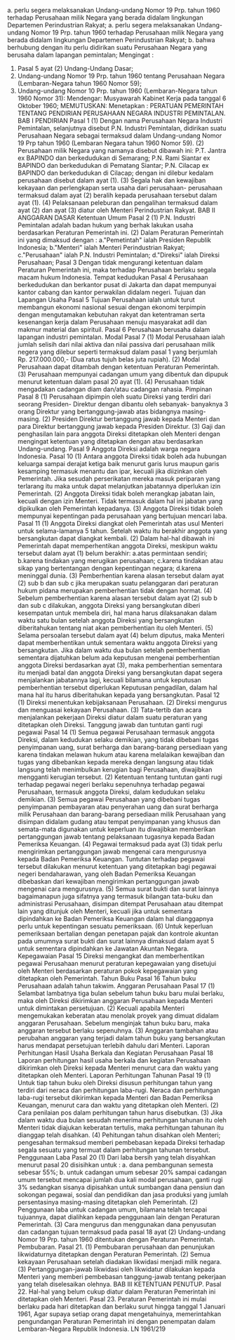  a. perlu segera melaksanakan Undang-undang Nomor 19 Prp. tahun 1960 terhadap Perusahaan milik Negara yang berada didalam lingkungan Departemen Perindustrian Rakyat; a. perlu segera melaksanakan Undang-undang Nomor 19 Prp. tahun 1960 terhadap Perusahaan milik Negara yang berada didalam lingkungan Departemen Perindustrian Rakyat;
b. bahwa berhubung dengan itu perlu didirikan suatu Perusahaan Negara yang berusaha dalam lapangan pemintalan;
Mengingat :

1. Pasal 5 ayat (2) Undang-Undang Dasar;
2. Undang-undang Nomor 19 Prp. tahun 1960 tentang Perusahaan Negara (Lembaran-Negara tahun 1960 Nomor 59);
3. Undang-undang Nomor 10 Prp. tahun 1960 (Lembaran-Negara tahun 1960 Nomor 31): Mendengar: Musyawarah Kabinet Kerja pada tanggal 6 Oktober 1960;
MEMUTUSKAN:
 Menetapkan : PERATUAN PEMERINTAH TENTANG PENDIRIAN PERUSAHAAN NEGARA INDUSTRI PEMINTALAN. BAB I PENDIRIAN Pasal 1 (1) Dengan nama Perusahaan Negara Industri Pemintalan, selanjutnya disebut P.N. Industri Pemintalan, didirikan suatu Perusahaan Negara sebagai termaksud dalam Undang-undang Nomor 19 Prp tahun 1960 (Lembaran Negara tahun 1960 Nomor 59). (2) Perusahaan milik Negara yang namanya disebut dibawah ini: P.T. Jantra ex BAPINDO dan berkedudukan di Semarang; P.N. Rami Siantar ex BAPINDO dan berkedudukan di Pematang Siantar; P.N. Cilacap ex BAPINDO dan berkedudukan di Cilacap; dengan ini dilebur kedalam perusahaan disebut dalam ayat (1). (3) Segala hak dan kewajiban kekayaan dan perlengkapan serta usaha dari perusahaan- perusahaan termaksud dalam ayat (2) beralih kepada perusahaan tersebut dalam ayat (1). (4) Pelaksanaan peleburan dan pengalihan termaksud dalam ayat (2) dan ayat (3) diatur oleh Menteri Perindustrian Rakyat. BAB II ANGGARAN DASAR Ketentuan Umum Pasal 2 (1) P.N. Industri Pemintalan adalah badan hukum yang berhak lakukan usaha berdasarkan Peraturan Pemerintah ini. (2) Dalam Peraturan Pemerintah ini yang dimaksud dengan :
a."Pemetintah" ialah Presiden Republik Indonesia;
b."Menteri" ialah Menteri Perindustrian Rakyat;
c."Perusahaan" ialah P.N. Industri Pemintalan;
d."Direksi" ialah Direksi Perusahaan; Pasal 3 Dengan tidak mengurangi ketentuan dalam Peraturan Pemerintah ini, maka terhadap Perusahaan berlaku segala macam hukum Indonesia. Tempat kedudukan Pasal 4 Perusahaan berkedudukan dan berkantor pusat di Jakarta dan dapat mempunyai kantor cabang dan kantor perwakilan didalam negeri. Tujuan dan Lapangan Usaha Pasal 5 Tujuan Perusahaan ialah untuk turut membangun ekonomi nasional sesuai dengan ekonomi terpimpin dengan mengutamakan kebutuhan rakyat dan ketentraman serta kesenangan kerja dalam Perusahaan menuju masyarakat adil dan makmur material dan spirituil. Pasal 6 Perusahaan berusaha dalam lapangan industri pemintalan. Modal Pasal 7 (1) Modal Perusahaan ialah jumlah selisih dari nilai aktiva dan nilai passiva dari perusahaan milik negera yang dilebur seperti termaksud dalam pasal 1 yang berjumlah Rp. 217.000.000,- (Dua ratus tujuh belas juta rupiah). (2) Modal Perusahaan dapat ditambah dengan ketentuan Peraturan Pemerintah. (3) Perusahaan mempunyai cadangan umum yang dibentuk dan dipupuk menurut ketentuan dalam pasal 20 ayat (1). (4) Perusahaan tidak mengadakan cadangan diam dan/atau cadangan rahasia. Pimpinan Pasal 8 (1) Perusahaan dipimpin oleh suatu Direksi yang terdiri dari seorang Presiden- Direktur dengan dibantu oleh sebanyak- banyaknya 3 orang Direktur yang bertanggung-jawab atas bidangnya masing-masing. (2) Presiden Direktur bertanggung jawab kepada Menteri dan para Direktur bertanggung jawab kepada Presiden Direktur. (3) Gaji dan penghasilan lain para anggota Direksi ditetapkan oleh Menteri dengan mengingat ketentuan yang ditetapkan dengan atau berdasarkan Undang-undang. Pasal 9 Anggota Direksi adalah warga negara Indonesia. Pasal 10 (1) Antara anggota Direksi tidak boleh ada hubungan keluarga sampai derajat ketiga baik menurut garis lurus maupun garis kesamping termasuk menantu dan ipar, kecuali jika diizinkan oleh Pemerintah. Jika sesudah perserikatan mereka masuk periparan yang terlarang itu maka untuk dapat melanjutkan jabatannya diperlukan izin Pemerintah. (2) Anggota Direksi tidak boleh merangkap jabatan lain, kecuali dengan izin Menteri. Tidak termasuk dalam hal ini jabatan yang dipikulkan oleh Pemerintah kepadanya. (3) Anggota Direksi tidak boleh mempunyai kepentingan pada perusahaan yang bertujuan mencari laba. Pasal 11 (1) Anggota Direksi diangkat oleh Pemerintah atas usul Menteri untuk selama-lamanya 5 tahun. Setelah waktu itu berakhir anggota yang bersangkutan dapat diangkat kembali. (2) Dalam hal-hal dibawah ini Pemerintah dapat memperhentikan anggota Direksi, meskipun waktu tersebut dalam ayat (1) belum berakhir:
a.atas permintaan sendiri;
b.karena tindakan yang merugikan perusahaan;
c.karena tindakan atau sikap yang bertentangan dengan kepentingan negara;
d.karena meninggal dunia. (3) Pemberhentian karena alasan tersebut dalam ayat (2) sub b dan sub c jika merupakan suatu pelanggaran dari peraturan hukum pidana merupakan pemberhentian tidak dengan hormat.
(4) Sebelum pemberhentian karena alasan tersebut dalam ayat (2) sub b dan sub c dilakukan, anggota Direksi yang bersangkutan diberi kesempatan untuk membela diri, hal mana harus dilaksanakan dalam waktu satu bulan setelah anggota Direksi yang bersangkutan diberitahukan tentang niat akan pemberhentian itu oleh Menteri. (5) Selama persoalan tersebut dalam ayat (4) belum diputus, maka Menteri dapat memberhentikan untuk sementara waktu anggota Direksi yang bersangkutan. Jika dalam waktu dua bulan setelah pemberhentian sementara dijatuhkan belum ada keputusan mengenai pemberhentian anggota Direksi berdasarkan ayat (3), maka pemberhentian sementara itu menjadi batal dan anggota Direksi yang bersangkutan dapat segera menjalankan jabatannya lagi, kecuali bilamana untuk keputusan pemberhentian tersebut diperlukan Keputusan pengadilan, dalam hal mana hal itu harus diberitahukan kepada yang bersangkutan. Pasal 12 (1) Direksi menentukan kebijaksanaan Perusahaan. (2) Direksi mengurus dan menguasai kekayaan Perusahaan. (3) Tata-tertib dan acara menjalankan pekerjaan Direksi diatur dalam suatu peraturan yang ditetapkan oleh Direksi. Tanggung jawab dan tuntutan ganti rugi pegawai Pasal 14 (1) Semua pegawai Perusahaan termasuk anggota Direksi, dalam kedudukan selaku demikian, yang tidak dibebani tugas penyimpanan uang, surat berharga dan barang-barang persediaan yang karena tindakan melawan hukum atau karena melalaikan kewajiban dan tugas yang dibebankan kepada mereka dengan langsung atau tidak langsung telah menimbulkan kerugian bagi Perusahaan, diwajibkan mengganti kerugian tersebut. (2) Ketentuan tentang tuntutan ganti rugi terhadap pegawai negeri berlaku sepenuhnya terhadap pegawai Perusahaan, termasuk anggota Direksi, dalam kedudukan selaku demikian. (3) Semua pegawai Perusahaan yang dibebani tugas penyimpanan pembayaran atau penyerahan uang dan surat berharga milik Perusahaan dan barang-barang persediaan milik Perusahaan yang disimpan didalam gudang atau tempat penyimpanan yang khusus dan semata-mata digunakan untuk keperluan itu diwajibkan memberikan pertanggungan jawab tentang pelaksanaan tugasnya kepada Badan Pemeriksa Keuangan. (4) Pegawai termaksud pada ayat (3) tidak perlu mengirimkan pertanggungan jawab mengenai cara mengurusnya kepada Badan Pemeriksa Keuangan. Tuntutan terhadap pegawai tersebut dilakukan menurut ketentuan yang ditetapkan bagi pegawai negeri bendaharawan, yang oleh Badan Pemeriksa Keuangan dibebaskan dari kewajiban mengirimkan pertanggungan jawab mengenai cara mengurusnya. (5) Semua surat bukti dan surat lainnya bagaimanapun juga sifatnya yang termasuk bilangan tata-buku dan administrasi Perusahaan, disimpan ditempat Perusahaan atau ditempat lain yang ditunjuk oleh Menteri, kecuali jika untuk sementara dipindahkan ke Badan Pemeriksa Keuangan dalam hal dianggapnya perlu untuk kepentingan sesuatu pemeriksaan. (6) Untuk keperluan pemeriksaan bertalian dengan penetapan pajak dan kontrole akuntan pada umumnya surat bukti dan surat lainnya dimaksud dalam ayat 5 untuk sementara dipindahkan ke Jawatan Akuntan Negara. Kepegawaian Pasal 15 Direksi mengangkat dan memberhentikan pegawai Perusahaan menurut peraturan kepegawaian yang disetujui oleh Menteri berdasarkan peraturan pokok kepegawaian yang ditetapkan oleh Pemerintah. Tahun Buku Pasal 16 Tahun buku Perusahaan adalah tahun takwim. Anggaran Perusahaan Pasal 17 (1) Selambat lambatnya tiga bulan sebelum tahun buku baru mulai berlaku, maka oleh Direksi dikirimkan anggaran Perusahaan kepada Menteri untuk dimintakan persetujuan. (2) Kecuali apabila Menteri mengemukakan keberatan atau menolak proyek yang dimuat didalam anggaran Perusahaan. Sebelum menginjak tahun buku baru, maka anggaran tersebut berlaku sepenuhnya. (3) Anggaran tambahan atau perubahan anggaran yang terjadi dalam tahun buku yang bersangkutan harus mendapat persetujuan terlebih dahulu dari Menteri. Laporan Perhitungan Hasil Usaha Berkala dan Kegiatan Perusahaan Pasal 18 Laporan perhitungan hasil usaha berkala dan kegiatan Perusahaan dikirimkan oleh Direksi kepada Menteri menurut cara dan waktu yang ditetapkan oleh Menteri. Laporan Perhitungan Tahunan Pasal 19 (1) Untuk tiap tahun buku oleh Direksi disusun perhitungan tahun yang terdiri dari neraca dan perhitungan laba-rugi. Neraca dan perhitungan laba-rugi tersebut dikirimkan kepada Menteri dan Badan Pemeriksa Keuangan, menurut cara dan waktu yang ditetapkan oleh Menteri. (2) Cara penilaian pos dalam perhitungan tahun harus disebutkan. (3) Jika dalam waktu dua bulan sesudah menerima perhitungan tahunan itu oleh Menteri tidak diajukan keberatan tertulis, maka perhitungan tahunan itu dianggap telah disahkan. (4) Pehitungan tahun disahkan oleh Menteri; pengesahan termaksud memberi pembebasan kepada Direksi terhadap segala sesuatu yang termuat dalam perhitungan tahunan tersebut. Penggunaan Laba Pasal 20 (1) Dari laba bersih yang telah disyahkan menurut pasal 20 disisihkan untuk :
a. dana pembangunan semesta sebesar 55%;
b. untuk cadangan umum sebesar 20% sampai cadangan umum tersebut mencapai jumlah dua kali modal perusahaan, ganti rugi 3% sedangkan sisanya dipisahkan untuk sumbangan dana pensiun dan sokongan pegawai, sosial dan pendidikan dan jasa produksi yang jumlah persentasinya masing-masing ditetapkan oleh Pemerintah. (2) Penggunaan laba untuk cadangan umum, bilamana telah tercapai tujuannya, dapat dialihkan kepada penggunaan lain dengan Peraturan Pemerintah. (3) Cara mengurus dan menggunakan dana penyusutan dan cadangan tujuan termaksud pada pasal 18 ayat (2) Undang-undang Nomor 19 Prp. tahun 1960 ditentukan dengan Peraturan Pemerintah. Pembubaran. Pasal 21. (1) Pembubaran perusahaan dan penunjukan likwidaturnya ditetapkan dengan Peraturan Pemerintah. (2) Semua kekayaan Perusahaan setelah diadakan likwidasi menjadi milik negara. (3) Pertanggungan-jawab likwidasi oleh likwidatur dilakukan kepada Menteri yang memberi pembebasan tanggung-jawab tentang pekerjaan yang telah diselesaikan olehnya. BAB III KETENTUAN PENUTUP. Pasal 22. Hal-hal yang belum cukup diatur dalam Peraturan Pemerintah ini ditetapkan oleh Menteri. Pasal 23. Peraturan Pemerintah ini mulai berlaku pada hari ditetapkan dan berlaku surut hingga tanggal 1 Januari 1961, Agar supaya setiap orang dapat mengetahuinya, memerintahkan pengundangan Peraturan Pemerintah ini dengan penempatan dalam Lembaran-Negara Republik Indonesia. LN 1961/219